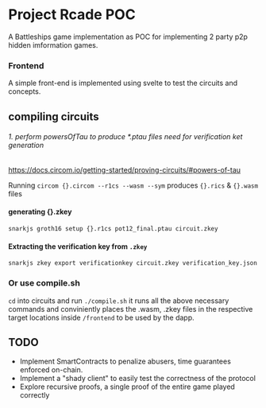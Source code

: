 # Project Rcade POC

A Battleships game implementation as POC for implementing 2 party p2p hidden imformation games.

### Frontend

A simple front-end is implemented using svelte to test the circuits and concepts.

## compiling circuits

###### 1. perform powersOfTau to produce \*.ptau files need for verification ket generation

https://docs.circom.io/getting-started/proving-circuits/#powers-of-tau

Running `circom {}.circom --r1cs --wasm --sym`
produces `{}.rics` & `{}.wasm` files

#### generating {}.zkey

`snarkjs groth16 setup {}.r1cs pot12_final.ptau circuit.zkey`

#### Extracting the verification key from `.zkey`

`snarkjs zkey export verificationkey circuit.zkey verification_key.json`

### Or use compile.sh

`cd` into circuits and run `./compile.sh` it runs all the above necessary commands and conviniently places the .wasm, .zkey files in the respective target locations inside `/frontend` to be used by the dapp.

## TODO

- Implement SmartContracts to penalize abusers, time guarantees enforced on-chain.
- Implement a "shady client" to easily test the correctness of the protocol
- Explore recursive proofs, a single proof of the entire game played correctly
